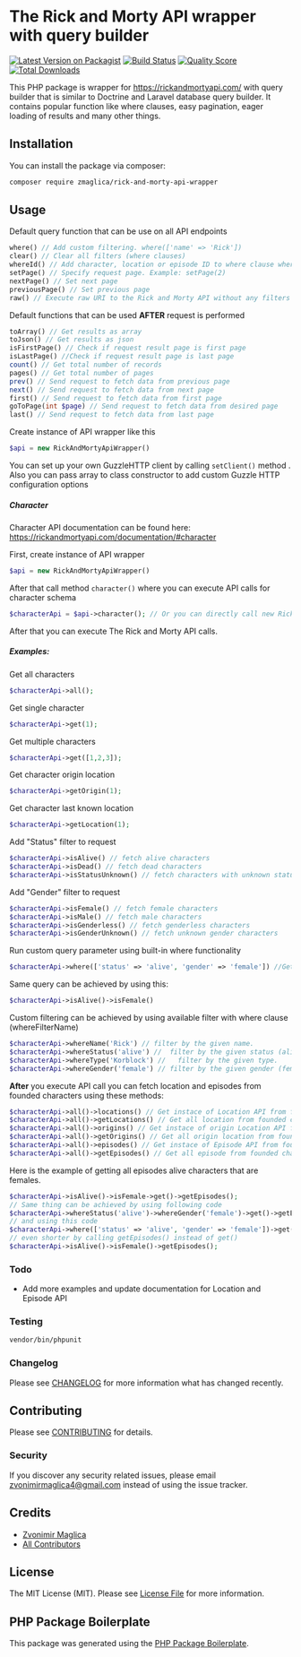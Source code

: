 # The Rick and Morty API wrapper with query builder

[![Latest Version on Packagist](https://img.shields.io/packagist/v/zmaglica/rick-and-morty-api-wrapper.svg?style=flat-square)](https://packagist.org/packages/zmaglica/rick-and-morty-api-wrapper)
[![Build Status](https://img.shields.io/travis/zmaglica/rick-and-morty-api-wrapper/master.svg?style=flat-square)](https://travis-ci.org/zmaglica/rick-and-morty-api-wrapper)
[![Quality Score](https://img.shields.io/scrutinizer/g/zmaglica/rick-and-morty-api-wrapper.svg?style=flat-square)](https://scrutinizer-ci.com/g/zmaglica/rick-and-morty-api-wrapper)
[![Total Downloads](https://img.shields.io/packagist/dt/zmaglica/rick-and-morty-api-wrapper.svg?style=flat-square)](https://packagist.org/packages/zmaglica/rick-and-morty-api-wrapper)

This PHP package is wrapper for https://rickandmortyapi.com/ with query builder that is similar to Doctrine and Laravel database query builder. It contains popular function like where clauses, easy pagination, eager loading of results and many other things.

## Installation

You can install the package via composer:

```bash
composer require zmaglica/rick-and-morty-api-wrapper
```

## Usage

Default query function that can be use on all API endpoints

``` php
where() // Add custom filtering. where(['name' => 'Rick'])
clear() // Clear all filters (where clauses)
whereId() // Add character, location or episode ID to where clause whereId([1,2,3])
setPage() // Specify request page. Example: setPage(2)
nextPage() // Set next page
previousPage() // Set previous page
raw() // Execute raw URI to the Rick and Morty API without any filters and pages
```

Default functions that can be used **AFTER** request is performed

``` php
toArray() // Get results as array
toJson() // Get results as json
isFirstPage() // Check if request result page is first page
isLastPage() //Check if request result page is last page
count() // Get total number of records
pages() // Get total number of pages
prev() // Send request to fetch data from previous page
next() // Send request to fetch data from next page
first() // Send request to fetch data from first page
goToPage(int $page) // Send request to fetch data from desired page
last() // Send request to fetch data from last page
```

Create instance of API wrapper like this

``` php
$api = new RickAndMortyApiWrapper() 
```

You can set up your own GuzzleHTTP client by calling `setClient()` method . Also you can pass array to class constructor to add custom Guzzle HTTP configuration options

##### Character

Character API documentation can be found here: https://rickandmortyapi.com/documentation/#character

First, create instance of API wrapper

``` php
$api = new RickAndMortyApiWrapper() 
```

After that call method `character()` where you can execute API calls for character schema

``` php
$characterApi = $api->character(); // Or you can directly call new RickAndMortyApiWrapper()->character()
```
After that you can execute The Rick and Morty API calls.

##### Examples:

Get all characters

``` php
$characterApi->all();
```
Get single character

``` php
$characterApi->get(1);
```
Get multiple characters

``` php
$characterApi->get([1,2,3]);
```
Get character origin location

``` php
$characterApi->getOrigin(1);
```
Get character last known location

``` php
$characterApi->getLocation(1);
```

Add "Status" filter to request
``` php
$characterApi->isAlive() // fetch alive characters
$characterApi->isDead() // fetch dead characters
$characterApi->isStatusUnknown() // fetch characters with unknown status
```

Add "Gender" filter to request
``` php
$characterApi->isFemale() // fetch female characters
$characterApi->isMale() // fetch male characters
$characterApi->isGenderless() // fetch genderless characters
$characterApi->isGenderUnknown() // fetch unknown gender characters
```

Run custom query parameter using built-in where functionality
``` php
$characterApi->where(['status' => 'alive', 'gender' => 'female']) //Get all female characters that are alive.
```
Same query can be achieved by using this:
 ``` php
 $characterApi->isAlive()->isFemale()
 ```
Custom filtering can be achieved by using available filter with where clause (whereFilterName) 
``` php
$characterApi->whereName('Rick') // filter by the given name.
$characterApi->whereStatus('alive') //  filter by the given status (alive, dead or unknown).
$characterApi->whereType('Korblock') //   filter by the given type.
$characterApi->whereGender('female') // filter by the given gender (female, male, genderless or unknown).
```

**After** you execute API call you can fetch location and episodes from founded characters using these methods:

``` php
$characterApi->all()->locations() // Get instace of Location API from founded characters. Pass false to constructor if you want to remove duplicates
$characterApi->all()->getLocations() // Get all location from founded characters. Pass false to constructor if you want to remove duplicates
$characterApi->all()->origins() // Get instace of origin Location API from founded characters. Pass false to constructor if you want to remove duplicates
$characterApi->all()->getOrigins() // Get all origin location from founded characters. Pass false to constructor if you want to remove duplicates
$characterApi->all()->episodes() // Get instace of Episode API from founded characters. Pass false to constructor if you want to remove duplicates
$characterApi->all()->getEpisodes() // Get all episode from founded characters. Pass false to constructor if you want to remove duplicates
```
Here is the example of getting all episodes alive characters that are females.

``` php
$characterApi->isAlive()->isFemale->get()->getEpisodes();
// Same thing can be achieved by using following code
$characterApi->whereStatus('alive')->whereGender('female')->get()->getEpisodes();
// and using this code
$characterApi->where(['status' => 'alive', 'gender' => 'female'])->get()->getEpisodes();
// even shorter by calling getEpisodes() instead of get()
$characterApi->isAlive()->isFemale()->getEpisodes();


```
### Todo

 - Add more examples and update documentation for Location and Episode API 

### Testing

``` bash
vendor/bin/phpunit
```

### Changelog

Please see [CHANGELOG](CHANGELOG.md) for more information what has changed recently.

## Contributing

Please see [CONTRIBUTING](CONTRIBUTING.md) for details.

### Security

If you discover any security related issues, please email zvonimirmaglica4@gmail.com instead of using the issue tracker.

## Credits

- [Zvonimir Maglica](https://github.com/zmaglica)
- [All Contributors](../../contributors)

## License

The MIT License (MIT). Please see [License File](LICENSE.md) for more information.

## PHP Package Boilerplate

This package was generated using the [PHP Package Boilerplate](https://laravelpackageboilerplate.com).
